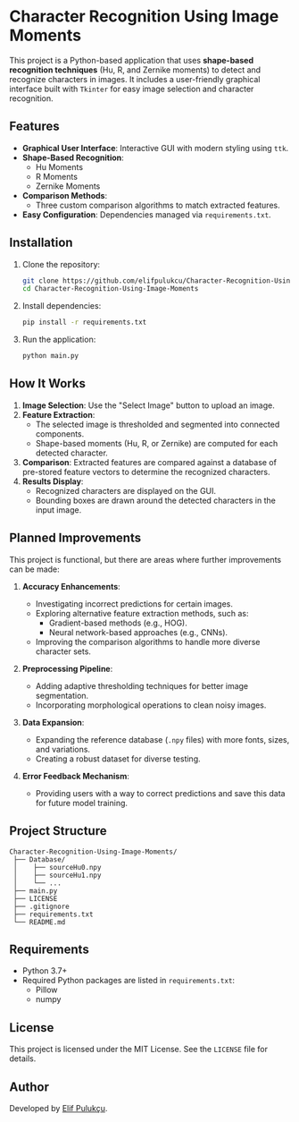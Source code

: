 # Character Recognition Using Image Moments

This project is a Python-based application that uses **shape-based recognition techniques** (Hu, R, and Zernike moments) to detect and recognize characters in images. It includes a user-friendly graphical interface built with `Tkinter` for easy image selection and character recognition.

## Features

- **Graphical User Interface**: Interactive GUI with modern styling using `ttk`.
- **Shape-Based Recognition**:
  - Hu Moments
  - R Moments
  - Zernike Moments
- **Comparison Methods**:
  - Three custom comparison algorithms to match extracted features.
- **Easy Configuration**: Dependencies managed via `requirements.txt`.

## Installation

1. Clone the repository:
   ```bash
   git clone https://github.com/elifpulukcu/Character-Recognition-Using-Image-Moments.git
   cd Character-Recognition-Using-Image-Moments
   ```

2. Install dependencies:
   ```bash
   pip install -r requirements.txt
   ```

3. Run the application:
   ```bash
   python main.py
   ```

## How It Works

1. **Image Selection**: Use the "Select Image" button to upload an image.
2. **Feature Extraction**:
   - The selected image is thresholded and segmented into connected components.
   - Shape-based moments (Hu, R, or Zernike) are computed for each detected character.
3. **Comparison**: Extracted features are compared against a database of pre-stored feature vectors to determine the recognized characters.
4. **Results Display**:
   - Recognized characters are displayed on the GUI.
   - Bounding boxes are drawn around the detected characters in the input image.

## Planned Improvements

This project is functional, but there are areas where further improvements can be made:

1. **Accuracy Enhancements**:
   - Investigating incorrect predictions for certain images.
   - Exploring alternative feature extraction methods, such as:
     - Gradient-based methods (e.g., HOG).
     - Neural network-based approaches (e.g., CNNs).
   - Improving the comparison algorithms to handle more diverse character sets.

2. **Preprocessing Pipeline**:
   - Adding adaptive thresholding techniques for better image segmentation.
   - Incorporating morphological operations to clean noisy images.

3. **Data Expansion**:
   - Expanding the reference database (`.npy` files) with more fonts, sizes, and variations.
   - Creating a robust dataset for diverse testing.

4. **Error Feedback Mechanism**:
   - Providing users with a way to correct predictions and save this data for future model training.

## Project Structure

```
Character-Recognition-Using-Image-Moments/
 ├── Database/
 │    ├── sourceHu0.npy
 │    ├── sourceHu1.npy
 │    └── ...
 ├── main.py
 ├── LICENSE
 ├── .gitignore
 ├── requirements.txt
 └── README.md
```

## Requirements

- Python 3.7+
- Required Python packages are listed in `requirements.txt`:
  - Pillow
  - numpy

## License

This project is licensed under the MIT License. See the `LICENSE` file for details.

## Author

Developed by [Elif Pulukçu](https://github.com/elifpulukcu).
